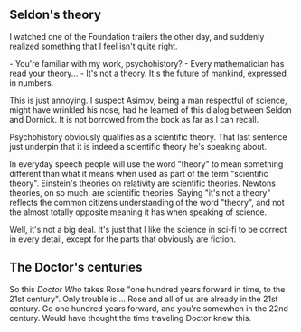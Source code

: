 ## Seldon's theory

I watched one of the Foundation trailers the other day, and suddenly realized something that I feel isn't quite right.

\- You're familiar with my work, psychohistory?
\- Every mathematician has read your theory...
\- It's not a theory. It's the future of mankind, expressed in numbers.

This is just annoying. I suspect Asimov, being a man respectful of science, might have wrinkled his nose, had he learned of this dialog between Seldon and Dornick. It is not borrowed from the book as far as I can recall.

Psychohistory obviously qualifies as a scientific theory. That last sentence just underpin that it is indeed a scientific theory he's speaking about.

In everyday speech people will use the word "theory" to mean something different than what it means when used as part of the term "scientific theory". Einstein's theories on relativity are scientific theories. Newtons theories, on so much, are scientific theories. Saying "it's not a theory" reflects the common citizens understanding of the word "theory", and not the almost totally opposite meaning it has when speaking of science.

Well, it's not a big deal. It's just that I like the science in sci-fi to be correct in every detail, except for the parts that obviously are fiction.

[Foundation trailer]: https://www.youtube.com/watch?v=X4QYV5GTz7c



## The Doctor's centuries

So this *Doctor Who* takes Rose "one hundred years forward in time, to the 21st century". Only trouble is ... Rose and all of us are already in the 21st century. Go one hundred years forward, and you're somewhen in the 22nd century. Would have thought the time traveling Doctor knew this.